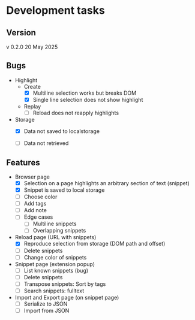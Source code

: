 # Development tasks

## Version

v 0.2.0
20 May 2025

## Bugs

- Highlight
  - Create
    - [x] Multiline selection works but breaks DOM
    - [x] Single line selection does not show highlight
  - Replay
    - [ ] Reload does not reapply highlights
- Storage
  - [x] Data not saved to localstorage
  - [ ] Data not retrieved


## Features

- Browser page
  - [x] Selection on a page highlights an arbitrary section of text (snippet)
  - [x] Snippet is saved to local storage
  - [ ] Choose color
  - [ ] Add tags
  - [ ] Add note
  - [ ] Edge cases
    - [ ] Multiline snippets
    - [ ] Overlapping snippets
- Reload page (URL with snippets)
  - [x] Reproduce selection from storage (DOM path and offset)
  - [ ] Delete snippets
  - [ ] Change color of snippets
- Snippet page (extension popup)
  - [ ] List known snippets (bug)
  - [ ] Delete snippets
  - [ ] Transpose snippets: Sort by tags
  - [ ] Search snippets: fulltext
- Import and Export page (on snippet page)
  - [ ] Serialize to JSON
  - [ ] Import from JSON